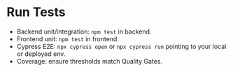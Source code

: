 # Run Tests

- Backend unit/integration: `npm test` in backend.
- Frontend unit: `npm test` in frontend.
- Cypress E2E: `npx cypress open` or `npx cypress run` pointing to your local or deployed env.
- Coverage: ensure thresholds match Quality Gates.